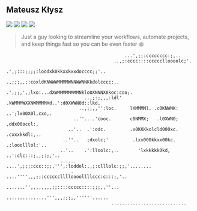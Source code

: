 ## Mateusz Kłysz

![](https://img.shields.io/badge/macOS-212121.svg?style=for-the-badge&logo=macOS&logoColor=white)
![](https://img.shields.io/badge/Kubernetes-212121.svg?style=for-the-badge&logo=Kubernetes&logoColor=blue)
![](https://img.shields.io/badge/Arch%20Linux-212121.svg?style=for-the-badge&logo=Arch-Linux&logoColor=cyan)
![](https://img.shields.io/badge/Neovim-212121.svg?style=for-the-badge&logo=Neovim&logoColor=green)

> Just a guy looking to streamline your workflows, automate projects, and keep things fast so you can be even faster ꩜

```
                                            ...',;;:cccccccc:;,..
                                        ..,;:cccc::::ccccclloooolc;'.
                                     .',;:::;;;;:loodxk0kkxxkxxdocccc;;'..
                                   .,;;;,,;:coxldKNWWWMMMMWNNWWNNKkdolcccc:,.
                                .',;;,',;lxo:...dXWMMMMMMMMNkloOXNNNX0koc:coo;.
                             ..,;:;,,,:ldl'   .kWMMMWXXNWMMMMXd..':d0XWWN0d:;lkd,
                           ..,;;,,'':loc.     lKMMMNl. .c0KNWNK:  ..';lx00X0l,cxo,.
                         ..''....'cooc.       c0NMMX;   .l0XWN0;       ,ddx00occl:.
                       ..'..  .':odc.         .x0KKKkolcld000xc.       .cxxxkkdl:,..
                     ..''..   ;dxolc;'         .lxx000kkxx00kc.      .;looolllol:'..
                    ..'..    .':lloolc:,..       'lxkkkkk0kd,   ..':clc:::;,,;:;,'..
                    ......   ....',;;;:ccc::;;,''',:loddol:,,;:clllolc:;;,'........
                        .     ....'''',,,;;:cccccclllloooollllccc:c:::;,'..
                                .......'',,,,,,,,;;::::ccccc::::;;;,,''...
                                  ...............''',,,;;;,,''''''......
                                       ............................
```
